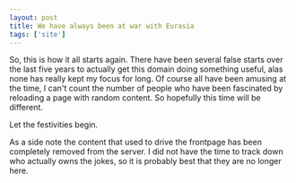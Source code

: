```yaml
---
layout: post
title: We have always been at war with Eurasia
tags: ['site']
---
```


So, this is how it all starts again. There have been several false
starts over the last five years to actually get this domain doing
something useful, alas none has really kept my focus for long. Of course
all have been amusing at the time, I can't count the number of people
who have been fascinated by reloading a page with random content. So
hopefully this time will be different.
	
Let the festivities begin.

As a side note the content that used to drive the frontpage has been
completely removed from the server. I did not have the time to track
down who actually owns the jokes, so it is probably best that they are
no longer here.

